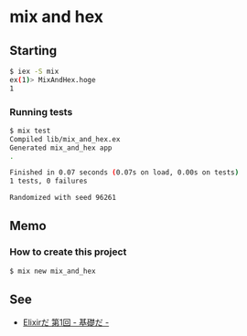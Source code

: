 # mix and hex

## Starting

```sh
$ iex -S mix
ex(1)> MixAndHex.hoge
1
```

### Running tests

```sh
$ mix test
Compiled lib/mix_and_hex.ex
Generated mix_and_hex app
.

Finished in 0.07 seconds (0.07s on load, 0.00s on tests)
1 tests, 0 failures

Randomized with seed 96261
```

## Memo

### How to create this project

```sh
$ mix new mix_and_hex
```

## See

* [Elixirだ 第1回 - 基礎だ -](http://www.slideshare.net/Joe_noh/elixir-01)
